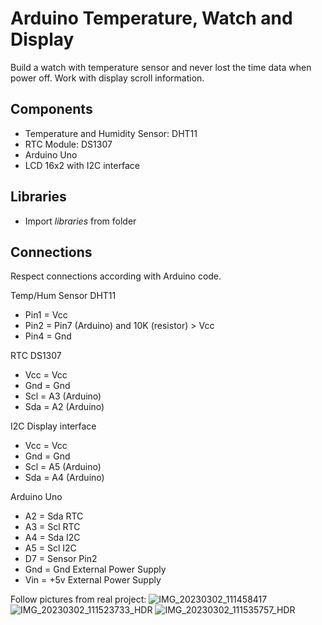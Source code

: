 # Arduino Temperature, Watch and Display

Build a watch with temperature sensor and never lost the time data when power off. Work with display scroll information.

## Components

- Temperature and Humidity Sensor: DHT11
- RTC Module: DS1307
- Arduino Uno
- LCD 16x2 with I2C interface

## Libraries

- Import _libraries_ from folder 

## Connections

Respect connections according with Arduino code. 

Temp/Hum Sensor DHT11
- Pin1 = Vcc
- Pin2 = Pin7 (Arduino) and 10K (resistor) > Vcc
- Pin4 = Gnd

RTC DS1307
- Vcc = Vcc
- Gnd = Gnd
- Scl = A3 (Arduino)
- Sda = A2 (Arduino)

I2C Display interface
- Vcc = Vcc
- Gnd = Gnd
- Scl = A5 (Arduino)
- Sda = A4 (Arduino)

Arduino Uno
- A2 = Sda RTC
- A3 = Scl RTC
- A4 = Sda I2C
- A5 = Scl I2C
- D7 = Sensor Pin2
- Gnd = Gnd External Power Supply
- Vin = +5v External Power Supply

Follow pictures from real project: 
![IMG_20230302_111458417](https://user-images.githubusercontent.com/2675503/222464323-f681aca8-003e-4bcf-b1a7-96ef4ca6d158.jpg)
![IMG_20230302_111523733_HDR](https://user-images.githubusercontent.com/2675503/222464359-914444f7-9efa-4c65-89ec-6a999e29a03e.jpg)
![IMG_20230302_111535757_HDR](https://user-images.githubusercontent.com/2675503/222464394-7fa6c22a-b941-43c7-b5a0-c75e7d511afa.jpg)
